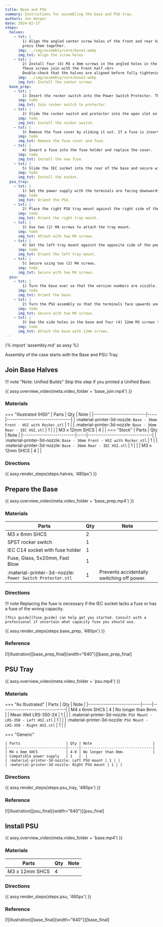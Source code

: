 ```yaml
---
title: Base and PSU
summary: Instructions for assembling the base and PSU tray.
authors: Jon Harper
date: 2024-02-27
steps:
  halves:
    - txt: |
        1) Align the angled center screw holes of the front and rear halves as illustrated, then 
        press them together.
      img: ../img/assembly/core/base1.webp
      img_txt: Align the screw holes
    - txt: |
        2) Install four (4) M3 x 8mm screws in the angled holes in the top of the Rear half.
        These screws join with the Front half.<br>
        Double-check that the halves are aligned before fully tightening the screws.
      img: ../img/assembly/core/base2.webp
      img_txt: Install the center screws
  base_prep:
    - txt: |
        1) Insert the rocker switch into the Power Switch Protector. The flaps on the side compress and snap the switch in place once inserted.
      img: todo
      img_txt: Join rocker switch to protector.
    - txt: |
        2) Slide the rocker switch and protector into the open slot on the front base. It should pop into place.
      img: todo
      img_txt: Install the rocker switch.
    - txt: |
        3) Remove the fuse cover by sliding it out. If a fuse is inserted in the fuse holder, remove it.
      img: todo
      img_txt: Remove the fuse cover and fuse.
    - txt: |
        4) Insert a fuse into the fuse holder and replace the cover.
      img: todo
      img_txt: Install the new fuse.
    - txt: |
        5) Slide the IEC socket into the rear of the base and secure with two (2) M3 x 6mm screws.
      img: todo
      img_txt: Install the socket.
  psu_tray:
    - txt: |
        1) Set the power supply with the terminals are facing downwards and away from you.
      img: todo
      img_txt: Orient the PSU.
    - txt: |
        2) Place the right PSU tray mount against the right side of the power supply. The printed 'R' should face upwards.
      img: todo
      img_txt: Orient the right tray mount.
    - txt: |
        3) Use two (2) M4 screws to attach the tray mount.
      img: todo
      img_txt: Attach with two M4 screws.
    - txt: |
        4) Set the left tray mount against the opposite side of the power supply. The 'L' should face upwards.
      img: todo
      img_txt: Orient the left tray mount.
    - txt: |
        5) Secure using two (2) M4 screws.
      img: todo
      img_txt: Secure with two M4 screws.
  psu:
    - txt: |
        1) Turn the base over so that the version numbers are visible.
      img: todo
      img_txt: Orient the base.
    - txt: |
        2) Turn the PSU assembly so that the terminals face upwards and slide the assembly into the base.
      img: todo
      img_txt: Secure with two M4 screws.
    - txt: |
        3) Use the side holes in the base and four (4) 12mm M3 screws to attach the base to the PSU tray.
      img: todo
      img_txt: Attach the base with 12mm screws.
---
```


{% import 'assembly.md' as assy %}

Assembly of the case starts with the Base and PSU Tray.

## Join Base Halves

!!! note "Note: Unified Builds"
    Skip this step if you printed a Unified Base.

{{ assy.overview_video(meta.video_folder + 'base_join.mp4') }}

### Materials

=== "Illustrated (HSI)"
    | Parts                     | Qty | Note                            |
    |---------------------------|-----|---------------------------------|
    | :material-printer-3d-nozzle: `Base - 36mm Front - HSI with Rocker.stl` | 1 |
    | :material-printer-3d-nozzle: `Base - 36mm Rear - IEC HSI.stl` | 1 |   |
    | M3 x 12mm SHCS            | 4   |         |
=== "Stock"
    | Parts                     | Qty | Note                            |
    |---------------------------|-----|---------------------------------|
    | :material-printer-3d-nozzle: `Base - 36mm Front - HSI with Rocker.stl` | 1 |
    | :material-printer-3d-nozzle: `Base - 36mm Rear - IEC HSI.stl` | 1 |   |
    | M3 x 12mm SHCS            | 4   |         |

### Directions

{{ assy.render_steps(steps.halves, '480px') }}

## Prepare the Base

{{ assy.overview_video(meta.video_folder + 'base_prep.mp4') }}

### Materials

| Parts                     | Qty | Note                            |
|---------------------------|-----|---------------------------------|
| M3 x 6mm SHCS             | 2   |                                 |
| SPST rocker switch        | 1   |                                 |
| IEC C14 socket with fuse holder | 1   |                           |
| Fuse, Glass, 5x20mm, Fast Blow | 1 | |                            |
| :material-printer-3d-nozzle: `Power Switch Protector.stl` | 1 | Prevents accidentally switching off power.  |

### Directions

!!! note
    Replacing the fuse is necessary if the IEC socket lacks a fuse or has a fuse of the wrong capacity.

    [This guide][fuse_guide] can help get you started. Consult with a professional if uncertain what capacity fuse you should use.

{{ assy.render_steps(steps.base_prep, '480px') }}

### Reference

[![illustration][base_prep_final]{width="640"}][base_prep_final]

## PSU Tray

{{ assy.overview_video(meta.video_folder + 'psu.mp4') }}

### Materials

=== "As Illustrated"
    | Parts                     | Qty | Note                            |
    |---------------------------|-----|---------------------------------|
    | M4 x 6mm SHCS             | 4   | No longer than 8mm.             |
    | Mean Well LRS-350-24      | 1   |                                 |
    | :material-printer-3d-nozzle: `PSU Mount - LRS-350 - Left HSI.stl`  | 1   | |
    | :material-printer-3d-nozzle: `PSU Mount - LRS-350 - Right HSI.stl`  | 1   | |

=== "Generic"

    | Parts                     | Qty | Note                            |
    |---------------------------|-----|---------------------------------|
    | M4 x 6mm SHCS             | 4-8 | No longer than 8mm.             |
    | Compatible power supply   | 1   |  |
    | :material-printer-3d-nozzle: Left PSU mount | 1 | |
    | :material-printer-3d-nozzle: Right PSU mount | 1 | |

### Directions

{{ assy.render_steps(steps.psu_tray, '480px') }}

### Reference

[![illustration][psu_final]{width="640"}][psu_final]

## Install PSU

{{ assy.overview_video(meta.video_folder + 'base.mp4') }}

### Materials

| Parts                     | Qty | Note                            |
|---------------------------|-----|---------------------------------|
| M3 x 12mm SHCS            | 4   |                                 |

### Directions

{{ assy.render_steps(steps.psu, '480px') }}

### Reference

[![illustration][base_final]{width="640"}][base_final]